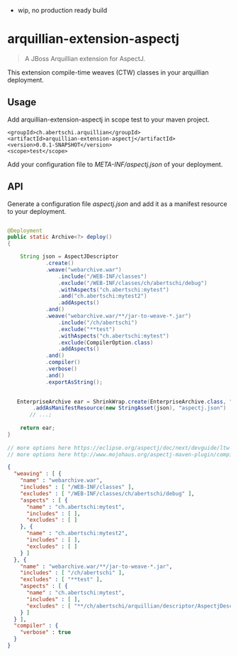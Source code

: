 - wip, no production ready build

# arquillian-extension-aspectj

> A JBoss Arquillian extension for AspectJ.

This extension compile-time weaves (CTW) classes in your arquillian deployment.
    
## Usage

Add arquillian-extension-aspectj in scope test to your maven project.

    <groupId>ch.abertschi.arquillian</groupId>
    <artifactId>arquillian-extension-aspectj</artifactId>
    <version>0.0.1-SNAPSHOT</version>
    <scope>test</scope>
    
Add your configuration file to *META-INF/aspectj.json* of your deployment.

## API

Generate a configuration file *aspectj.json* and add it as a manifest resource to your deployment.

```java

@Deployment
public static Archive<?> deploy()
{

    String json = AspectJDescriptor
            .create()
            .weave("webarchive.war")
                .include("/WEB-INF/classes")
                .exclude("/WEB-INF/classes/ch/abertschi/debug")
                .withAspects("ch.abertschi:mytest")
                .and("ch.abertschi:mytest2")
                .addAspects()
            .and()
            .weave("webarchive.war/**/jar-to-weave-*.jar")
                .include("/ch/abertschi")
                .exclude("**test")
                .withAspects("ch.abertschi:mytest")
                .exclude(CompilerOption.class)
                .addAspects()
            .and()
            .compiler()
            .verbose()
            .and()
            .exportAsString();
        

   EnterpriseArchive ear = ShrinkWrap.create(EnterpriseArchive.class, "my-ear.ear")
        .addAsManifestResource(new StringAsset(json), "aspectj.json")
       // ...;
       
    return ear;
}
    
// more options here https://eclipse.org/aspectj/doc/next/devguide/ltw-configuration.html#configuring-load-time-weaving-with-aopxml-files
// more options here http://www.mojohaus.org/aspectj-maven-plugin/compile-mojo.html

```

```json
{
  "weaving" : [ {
    "name" : "webarchive.war",
    "includes" : [ "/WEB-INF/classes" ],
    "excludes" : [ "/WEB-INF/classes/ch/abertschi/debug" ],
    "aspects" : [ {
      "name" : "ch.abertschi:mytest",
      "includes" : [ ],
      "excludes" : [ ]
    }, {
      "name" : "ch.abertschi:mytest2",
      "includes" : [ ],
      "excludes" : [ ]
    } ]
  }, {
    "name" : "webarchive.war/**/jar-to-weave-*.jar",
    "includes" : [ "/ch/abertschi" ],
    "excludes" : [ "**test" ],
    "aspects" : [ {
      "name" : "ch.abertschi:mytest",
      "includes" : [ ],
      "excludes" : [ "**/ch/abertschi/arquillian/descriptor/AspectjDescriptorBuilder/CompilerOption*" ]
    } ]
  } ],
  "compiler" : {
    "verbose" : true
  }
}
```

